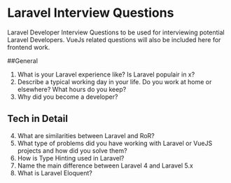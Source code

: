 # Laravel Interview Questions
Laravel Developer Interview Questions to be used for interviewing potential Laravel Developers. VueJs related questions will also be included here for frontend work.


##General

1. What is your Laravel experience like? Is Laravel populair in x?
2. Describe a typical working day in your life. Do you work at home or elsewhere? What hours do you keep?
3. Why did you become a developer?

## Tech in Detail
4. What are similarities between Laravel and RoR?
5. What type of problems did you have working with Laravel or VueJS projects and how did you solve them?
6. How is Type Hinting used in Laravel?
7. Name the main difference between Laravel 4 and Laravel 5.x
8. What is Laravel Eloquent?

